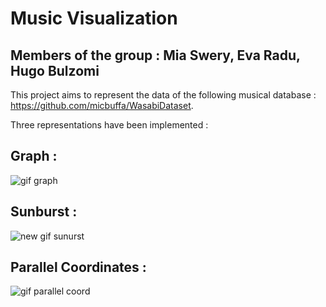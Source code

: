 # Music Visualization 
## Members of the group : Mia Swery, Eva Radu, Hugo Bulzomi 

This project aims to represent the data of the following musical database : https://github.com/micbuffa/WasabiDataset.

Three representations have been implemented :

## Graph : 
![gif graph](https://user-images.githubusercontent.com/91093212/202519761-b5a278b5-0f32-429c-b632-368f8873b9ee.gif)


## Sunburst : 
![new gif sunurst](https://user-images.githubusercontent.com/91093212/202808569-12c9e35c-5884-45fa-8205-f0eb2552cbad.gif)


## Parallel Coordinates :
![gif parallel coord](https://user-images.githubusercontent.com/91093212/202519795-7bbf6f82-59ec-4f2c-90fa-31843954839f.gif)
